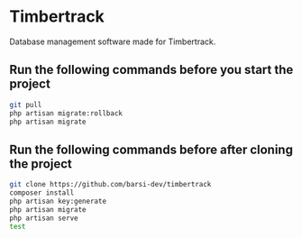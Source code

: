 # Timbertrack

Database management software made for Timbertrack.

## Run the following commands before you start the project

```bash
git pull
php artisan migrate:rollback
php artisan migrate

```

## Run the following commands before after cloning the project

```bash
git clone https://github.com/barsi-dev/timbertrack
composer install
php artisan key:generate
php artisan migrate
php artisan serve
test
```
